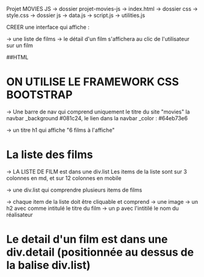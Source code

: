 Projet MOVIES JS
\-> dossier projet-movies-js
			\-> index.html
            \-> dossier css
            	\-> style.css
            \-> dossier js
            	\-> data.js
                \-> script.js
                \-> utilities.js

CREER une interface qui affiche :

\-> une liste de films
\-> le détail d'un film s'affichera au clic de l'utilisateur sur un film

\##HTML

# ON UTILISE LE FRAMEWORK CSS BOOTSTRAP

\-> Une barre de nav qui comprend uniquement le titre du site "movies"
   la navbar _background #081c24, le lien dans la navbar _color : #64eb73e6

\-> un titre h1 qui affiche "6 films à l'affiche"

# La liste des films

\-> LA LISTE DE FILM est dans une div.list
   Les items de la liste sont sur 3 colonnes en md, et sur 12 colonnes en mobile

\-> une div.list qui comprendre plusieurs items de films

\-> chaque item de la liste doit être cliquable et comprend
	\-> une image
    \-> un h2 avec comme intitulé le titre du film
    \-> un p avec l'intitilé le nom du réalisateur

# Le detail d'un film est dans une div.detail (positionnée au dessus de la balise div.list)

<script>
var movies = [
	{
		title: 'Ca',
		image:'https://image.tmdb.org/t/p/w300_and_h450_bestv2/3SUz0F0I2Bodcj9Ev2pYSWnE9zp.jpg',
		resume:'À Derry, dans le Maine, sept gamins ayant du mal à s\'intégrer se sont regroupés au sein du "Club des Ratés". Rejetés par leurs camarades, ils sont les cibles favorites…',
		duration: 135,
		traileryt:'https://www.youtube.com/embed/Tw3yT-qAbvc',
		genre: 'Horreur',
		actors: ['Jaeden Lieberher', 'Bill Skarsgård', 'Jeremy Ray Taylor', 'Sophia Lillis', 'Finn Wolfhard'],
		director: 'Andy Muschietti',
		date: '2017-09-05',
		comments:[]
	},

	{
		title: 'Les nouveaux héros',
		image:'https://image.tmdb.org/t/p/w300_and_h450_bestv2/7jAXeNgTPUY00txdsc5JloGCMBN.jpg',
		resume:'Un génie de la robotique nommé Hiro Hamada, se retrouve embarqué dans un complot criminel qui menace de détruire la paisible ville high-tech de San Fransokyo. Avec l’aide d’un de ses plus proche compagnon – un robot nommé Baymax –, Hiro s’associe à une équipe de jeunes amateurs qui s’est donnée pour mission de sauver la population.',
		duration: 82,
		traileryt:'https://www.youtube.com/embed/POxF0vTtbys',
		genre: 'Dessin animé',
		actors: ['Scott Adsit-Baymax voice', 'Ryan Potter-Hiro voice', 'Daniel Henney-Tadashi voice'],
		director: 'Chris Williams',
		date: '2014-10-25',
		comments:[]
	},

	{
		title: 'Paddington 2',
		image:'https://image.tmdb.org/t/p/w300_and_h450_bestv2/qXFEXAJq1gnF9A7wFbTu1OlgSOn.jpg',
		resume:'Installé dans sa nouvelle famille à Londres. Paddington est devenu un membre populaire de la communauté locale. A la recherche du cadeau parfait pour le 100e anniversaire de sa chère Tante Lucy, Paddington tombe sur un livre animé exceptionnel. Il se met à multiplier les petits boulots dans le but de pouvoir l’acheter. Mais quand le livre est soudain volé, Paddington et la famille Brown vont devoir se lancer à la recherche du voleur…',
		duration: 103,
		traileryt:'https://www.youtube.com/embed/pqTZEkYshTg',
		genre: 'Comédie',
		actors: ['Ben Whishaw', 'Sally Hawkins', 'Hugh Bonneville', 'Samuel Joslin', 'Madeleine Harris'],
		director: 'Paul King',
		date: '2017-11-10',    
		comments:[]
	},
	{
		title: 'Daddy Cool',
		image:'https://image.tmdb.org/t/p/w300_and_h450_bestv2/hrvJ9udxSMSy3GhJeDWuYTZB93x.jpg',
		resume:'Adrien, 40 ans et totalement immature, se fait larguer par Maude, 35 ans, désireuse d’enfin fonder une famille. Pour tenter de reconquérir l’amour de sa vie, Adrien décide de monter dans le futur ex-appartement conjugal: une crèche à domicile… Le début, d\'une improbable expérience éducative...',
		duration: 97,
		traileryt:'https://www.youtube.com/embed/w8m-7E1a2C0',
		genre: 'Comédie',
		actors: ['Vincent Elbaz', 'Laurence Arné', 'Grégory Fitoussi', 'Jean-François Cayrey', 'Andy Raconte'],
		director: 'Maxime Govare',
		date: '2017-09-08',    
		comments:[]
	},
	{
		title: 'Blade Runner 2049',
		image:'https://image.tmdb.org/t/p/w300_and_h450_bestv2/c0jCZGc0XMW1TpRP2nRCrwY3Tex.jpg',
		resume:'En 2049, la société est fragilisée par les nombreuses tensions entre les humains et leurs esclaves créés par bioingénierie. L’officier K est un Blade Runner : il fait partie d’une force d’intervention d’élite chargée de trouver et d’éliminer ceux qui n’obéissent pas aux ordres des humains. Lorsqu’il découvre un secret enfoui depuis longtemps et capable de changer le monde, les plus hautes instances décident que c’est à son tour d’être traqué et éliminé. Son seul espoir est de retrouver Rick Deckard, un ancien Blade Runner qui a disparu depuis des décennies...',
		duration: 164,
		traileryt:'https://www.youtube.com/embed/2XYOae4Wp44',
		genre: 'Science-fiction',
		actors: ['Ryan Gosling', 'Harrisson Ford', 'Ana de Armas', 'Syvlia Hoeks', 'Robin Wright'],
		director: 'Denis Villeneuve',
		date: '2017-10-04',  
		comments:[]
	},
	{
		title: 'La Planète des Singes - Suprématie',
		image:'https://image.tmdb.org/t/p/w300_and_h450_bestv2/4Ar01t6sW1ZZBcbz2R1wqjzIBdr.jpg',
		resume:'César et les Singes sont contraints de mener un combat dont ils ne veulent pas contre une armée d\'Humains dirigée par un Colonel impitoyable. Les Singes connaissent des pertes considérables et César, dans sa quête de vengeance, va devoir lutter contre ses instincts les plus noirs. Au terme d’un périple qui le conduira à un face à face avec le Colonel, les Singes et les Humains vont se livrer une guerre sans merci à l\’issue de laquelle une seule des deux espèces survivra - et dominera la planète.',
		duration: 142,
		traileryt:'https://www.youtube.com/embed/vILRRtrFV68',
		genre: 'Science-fiction',
		actors: ['Andy Serkis', 'Woody Harrelson', 'Steve Zahn', 'Karin Konoval', 'Terry Notary'],
		director: 'Matt Reeves',
		date: '2017-07-11',   
		comments:[]
	},


];
